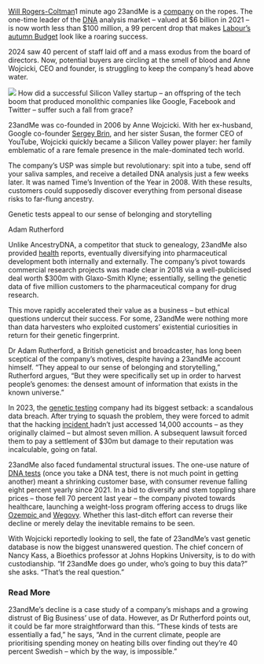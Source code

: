 [Will Rogers-Coltman](/author/will-rogers-coltman)1 minute ago
23andMe is a [company](/topic/company) on the ropes. The one-time leader of the [DNA](/topic/dna) analysis market – valued at $6 billion in 2021 – is now worth less than $100 million, a 99 percent drop that makes [Labour’s autumn Budget](https://www.standard.co.uk/news/politics/rachel-reeves-vat-budget-government-labour-b1191035.html) look like a roaring success.

2024 saw 40 percent of staff laid off and a mass exodus from the board of directors. Now, potential buyers are circling at the smell of blood and Anne Wojcicki, CEO and founder, is struggling to keep the company’s head above water.

![](https://static.standard.co.uk/2022/07/18/10/newFile-4.jpg?quality=75&auto=webp&width=960)
How did a successful Silicon Valley startup – an offspring of the tech boom that produced monolithic companies like Google, Facebook and Twitter – suffer such a fall from grace?

23andMe was co-founded in 2006 by Anne Wojcicki. With her ex-husband, Google co-founder [Sergey Brin](https://www.standard.co.uk/news/world/who-is-sergey-brin-and-who-is-his-wife-nicole-shanahan-elon-musk-affair-b1014442.html), and her sister Susan, the former CEO of YouTube, Wojcicki quickly became a Silicon Valley power player: her family emblematic of a rare female presence in the male-dominated tech world.

The company’s USP was simple but revolutionary: spit into a tube, send off your saliva samples, and receive a detailed DNA analysis just a few weeks later. It was named Time’s Invention of the Year in 2008. With these results, customers could supposedly discover everything from personal disease risks to far-flung ancestry.

Genetic tests appeal to our sense of belonging and storytelling

Adam Rutherford

Unlike AncestryDNA, a competitor that stuck to genealogy, 23andMe also provided [health](/topic/health) reports, eventually diversifying into pharmaceutical development both internally and externally. The company’s pivot towards commercial research projects was made clear in 2018 via a well-publicised deal worth $300m with Glaxo-Smith Klyne; essentially, selling the genetic data of five million customers to the pharmaceutical company for drug research.

This move rapidly accelerated their value as a business – but ethical questions undercut their success. For some, 23andMe were nothing more than data harvesters who exploited customers’ existential curiosities in return for their genetic fingerprint.

Dr Adam Rutherford, a British geneticist and broadcaster, has long been sceptical of the company’s motives, despite having a 23andMe account himself. “They appeal to our sense of belonging and storytelling,” Rutherford argues, “But they were specifically set up in order to harvest people’s genomes: the densest amount of information that exists in the known universe.”

In 2023, the [genetic testing](/topic/genetic-testing) company had its biggest setback: a scandalous data breach. After trying to squash the problem, they were forced to admit that the hacking [incident ](https://www.standard.co.uk/news/tech/hacker-stolen-23andme-genetics-data-online-b1112584.html)hadn’t just accessed 14,000 accounts – as they originally claimed – but almost seven million. A subsequent lawsuit forced them to pay a settlement of $30m but damage to their reputation was incalculable, going on fatal.

23andMe also faced fundamental structural issues. The one-use nature of [DNA tests](/topic/dna-tests) (once you take a DNA test, there is not much point in getting another) meant a shrinking customer base, with consumer revenue falling eight percent yearly since 2021. In a bid to diversify and stem toppling share prices – those fell 70 percent last year – the company pivoted towards healthcare, launching a weight-loss program offering access to drugs like [Ozempic ](https://www.standard.co.uk/lifestyle/wellness/microdosing-ozempic-the-new-weight-loss-trend-b1192469.html)and [Wegovy](https://www.standard.co.uk/news/london/guys-hospital-wegovy-weight-loss-jab-b1205546.html). Whether this last-ditch effort can reverse their decline or merely delay the inevitable remains to be seen.

With Wojcicki reportedly looking to sell, the fate of 23andMe’s vast genetic database is now the biggest unanswered question. The chief concern of Nancy Kass, a Bioethics professor at Johns Hopkins University, is to do with custodianship. “If 23andMe does go under, who’s going to buy this data?” she asks. “That’s the real question.”

### Read More
23andMe’s decline is a case study of a company’s mishaps and a growing distrust of Big Business’ use of data. However, as Dr Rutherford points out, it could be far more straightforward than this. “These kinds of tests are essentially a fad,” he says, “And in the current climate, people are prioritising spending money on heating bills over finding out they’re 40 percent Swedish – which by the way, is impossible.”